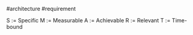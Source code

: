 #architecture #requirement 

S := Specific
M := Measurable
A := Achievable
R := Relevant
T := Time-bound